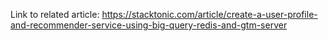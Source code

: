Link to related article: https://stacktonic.com/article/create-a-user-profile-and-recommender-service-using-big-query-redis-and-gtm-server